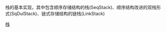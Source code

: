 栈的基本实现，其中包含顺序存储结构的栈(SeqStack)、顺序结构改进的双栈形式(SqDulStack)、链式存储结构的链栈(LinkStack)

[栈](https://blog.csdn.net/qq_38790716/article/details/86427659)